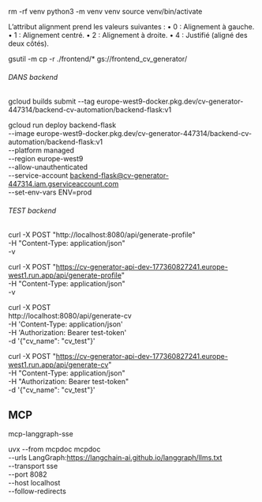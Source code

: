 
rm -rf venv
python3 -m venv venv
source venv/bin/activate

L’attribut alignment prend les valeurs suivantes :
	•	0 : Alignement à gauche.
	•	1 : Alignement centré.
	•	2 : Alignement à droite.
	•	4 : Justifié (aligné des deux côtés).

gsutil -m cp -r ./frontend/* gs://frontend_cv_generator/


###### DANS backend
gcloud builds submit --tag europe-west9-docker.pkg.dev/cv-generator-447314/backend-cv-automation/backend-flask:v1

gcloud run deploy backend-flask \
    --image europe-west9-docker.pkg.dev/cv-generator-447314/backend-cv-automation/backend-flask:v1 \
    --platform managed \
    --region europe-west9 \
    --allow-unauthenticated \
    --service-account backend-flask@cv-generator-447314.iam.gserviceaccount.com \
    --set-env-vars ENV=prod

###### TEST backend

curl -X POST "http://localhost:8080/api/generate-profile" \
  -H "Content-Type: application/json" \
  -v

curl -X POST "https://cv-generator-api-dev-177360827241.europe-west1.run.app/api/generate-profile" \
  -H "Content-Type: application/json" \
  -v

curl -X POST \
  http://localhost:8080/api/generate-cv \
  -H 'Content-Type: application/json' \
  -H 'Authorization: Bearer test-token' \
  -d '{"cv_name": "cv_test"}'

curl -X POST "https://cv-generator-api-dev-177360827241.europe-west1.run.app/api/generate-cv" \
-H "Content-Type: application/json" \
-H "Authorization: Bearer test-token" \
-d '{"cv_name": "cv_test"}'

## MCP

mcp-langgraph-sse

uvx --from mcpdoc mcpdoc \
  --urls LangGraph:https://langchain-ai.github.io/langgraph/llms.txt \
  --transport sse \
  --port 8082 \
  --host localhost \
  --follow-redirects